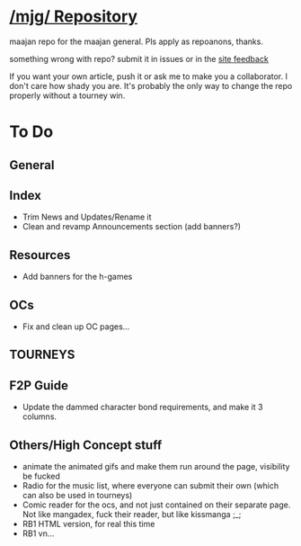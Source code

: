 # [/mjg/ Repository](https://repo.riichi.moe)

maajan repo for the maajan general. Pls apply as repoanons, thanks.

something wrong with repo? submit it in issues or in the [site feedback](https://repo.riichi.moe/feedback.html)

If you want your own article, push it or ask me to make you a collaborator. I don't care how shady you are. It's probably the only way to change the repo properly without a tourney win.


# To Do

## General

## Index
- Trim News and Updates/Rename it
- Clean and revamp Announcements section (add banners?) 

## Resources
- Add banners for the h-games

## OCs
- Fix and clean up OC pages...

## TOURNEYS

## F2P Guide
- Update the dammed character bond requirements, and make it 3 columns.

## Others/High Concept stuff
- animate the animated gifs and make them run around the page, visibility be fucked
- Radio for the music list, where everyone can submit their own (which can also be used in tourneys)
- Comic reader for the ocs, and not just contained on their separate page. Not like mangadex, fuck their reader, but like kissmanga ;_;
- RB1 HTML version, for real this time
- RB1 vn...